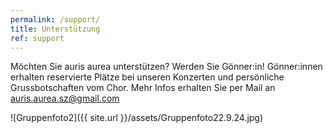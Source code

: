 ```yaml
---
permalink: /support/
title: Unterstützung
ref: support
---
```


Möchten Sie auris aurea unterstützen? Werden Sie Gönner:in! Gönner:innen erhalten reservierte Plätze bei unseren Konzerten und persönliche Grussbotschaften vom Chor.
Mehr Infos erhalten Sie per Mail an [auris.aurea.sz@gmail.com](mailto:auris.aurea.sz@gmail.com)

![Gruppenfoto2]({{ site.url }}/assets/Gruppenfoto22.9.24.jpg)
